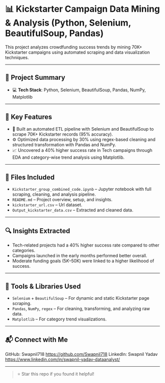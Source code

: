 # 📊 Kickstarter Campaign Data Mining & Analysis (Python, Selenium, BeautifulSoup, Pandas)

This project analyzes crowdfunding success trends by mining 70K+ Kickstarter campaigns using automated scraping and data visualization techniques.

---

## 🚀 Project Summary

- 💻 **Tech Stack**: Python, Selenium, BeautifulSoup, Pandas, NumPy, Matplotlib

---

## 📌 Key Features

- 🧠 Built an automated ETL pipeline with Selenium and BeautifulSoup to scrape 70K+ Kickstarter records (95% accuracy).
- ⚙️ Optimized data processing by 30% using regex-based cleaning and structured transformation with Pandas and NumPy.
- 📈 Uncovered a 40% higher success rate in Tech campaigns through EDA and category-wise trend analysis using Matplotlib.

---

## 📂 Files Included

- `Kickstarter_group_combined_code.ipynb` – Jupyter notebook with full scraping, cleaning, and analysis pipeline.
- `README.md` – Project overview, setup, and insights.
- `kickstarter_url.csv` – Url dataset.
- `Output_kickstarter_data.csv` – Extracted and cleaned data.
---

## 🔍 Insights Extracted

- Tech-related projects had a 40% higher success rate compared to other categories.
- Campaigns launched in the early months performed better overall.
- Moderate funding goals ($5K–$50K) were linked to a higher likelihood of success.

---

## 🧰 Tools & Libraries Used

- `Selenium` + `BeautifulSoup` – For dynamic and static Kickstarter page scraping.
- `Pandas`, `NumPy`, `regex` – For cleaning, transforming, and analyzing raw data.
- `Matplotlib` – For category trend visualizations.

---

## 📬 Connect with Me

GitHub: Swapnil718 https://github.com/Swapnil718
LinkedIn: Swapnil Yadav https://www.linkedin.com/in/swapnil-yadav-dataanalyst/

---

> ⭐ Star this repo if you found it helpful!

